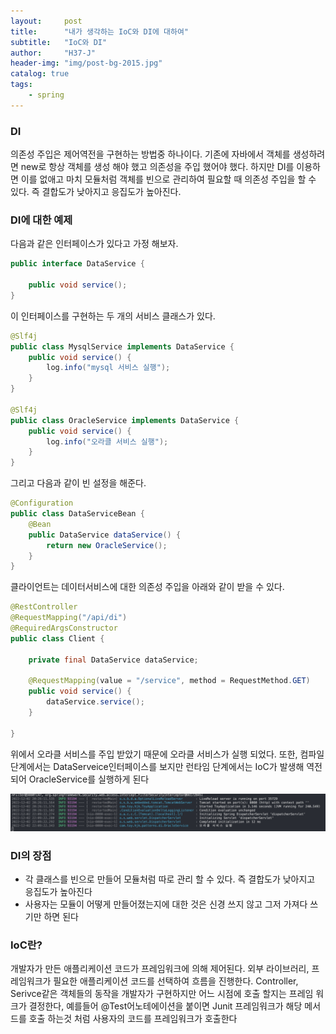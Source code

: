 ```yaml
---
layout:     post
title:      "내가 생각하는 IoC와 DI에 대하여"
subtitle:   "IoC와 DI"
author:     "H37-J"
header-img: "img/post-bg-2015.jpg"
catalog: true
tags:
    - spring
---
```


### DI

의존성 주입은 제어역전을 구현하는 방법중 하나이다. 기존에 자바에서 객체를 생성하려면 new로 항상 객체를 생성 해야 했고 의존성을 주입 했어야 했다. 하지만 DI를 이용하면 이를 없애고 마치 모듈처럼 객체를 빈으로 관리하여 필요할 때 의존성 주입을 할 수 있다. 즉 결합도가 낮아지고 응집도가 높아진다.

### DI에 대한 예제

다음과 같은 인터페이스가 있다고 가정 해보자.

```java
public interface DataService {
    
    public void service();
}

```

이 인터페이스를 구현하는 두 개의 서비스 클래스가 있다.

```java
@Slf4j
public class MysqlService implements DataService {
    public void service() {
        log.info("mysql 서비스 실행");
    }
}

@Slf4j
public class OracleService implements DataService {
    public void service() {
        log.info("오라클 서비스 실행");
    }
}
```

그리고 다음과 같이 빈 설정을 해준다.

```java
@Configuration
public class DataServiceBean {
    @Bean
    public DataService dataService() {
        return new OracleService();
    }
}
```

클라이언트는 데이터서비스에 대한 의존성 주입을 아래와 같이 받을 수 있다.

```java
@RestController
@RequestMapping("/api/di")
@RequiredArgsConstructor
public class Client {
    
    private final DataService dataService;

    @RequestMapping(value = "/service", method = RequestMethod.GET)
    public void service() {
        dataService.service();
    }

}
```

위에서 오라클 서비스를 주입 받았기 때문에 오라클 서비스가  실행 되었다.
또한, 컴파일 단계에서는 DataServeice인터페이스를 보지만 런타임 단계에서는 IoC가 발생해 역전되어 OracleService를 실행하게 된다

<img src="https://raw.githubusercontent.com/H37-J/H37-J.github.io/main/_posts/spring/img/io.png" alt="사진이 없습니다">

### DI의 장점
* 각 클래스를 빈으로 만들어 모듈처럼 따로 관리 할 수 있다. 즉 결합도가 낮아지고 응집도가 높아진다
* 사용자는 모듈이 어떻게 만들어졌는지에 대한 것은 신경 쓰지 않고 그저 가져다 쓰기만 하면 된다

### IoC란?

개발자가 만든 애플리케이션 코드가 프레임워크에 의해 제어된다. 외부 라이브러리, 프레임워크가 필요한 애플리케이션 코드를 선택하여 흐름을 진행한다. Controller, Serivce같은 객체들의 동작을 개발자가 구현하지만 어느 시점에 호출 할지는 프레임 워크가 결정한다, 예를들어 @Test어노테에이션을 붙이면 Junit 프레임워크가 해당 메서드를 호출 하는것 처럼 사용자의 코드를 프레임워크가 호출한다